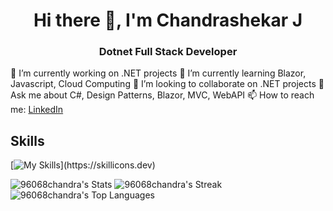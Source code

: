 <div align="center">
  <h1>Hi there 👋, I'm Chandrashekar J</h1>
  <h3>Dotnet Full Stack Developer</h3>
</div>

<!-- **96068chandra/96068chandra** is a ✨ _special_ ✨ repository because its `README.md` (this file) appears on your GitHub profile. -->

🔭 I’m currently working on .NET projects
🌱 I’m currently learning Blazor, Javascript, Cloud Computing
👯 I’m looking to collaborate on .NET projects
💬 Ask me about C#, Design Patterns, Blazor, MVC, WebAPI
📫 How to reach me: [LinkedIn](https://www.linkedin.com/in/chandrashekar-j-962a9021a/?lipi=urn%3Ali%3Apage%3Ad_flagship3_feed%3B%2FYykVi2SS8GWjlnERhF0Jg%3D%3D)

## Skills
[![My Skills](https://skillicons.dev/icons?i=net,cs,js,html,css,git,visualstudio,github,bootstrap,blazor,)](https://skillicons.dev)

![96068chandra's Stats](https://github-readme-stats.vercel.app/api?username=96068chandra&theme=merko&show_icons=true&hide_border=false&count_private=true)
![96068chandra's Streak](https://github-readme-streak-stats.herokuapp.com/?user=96068chandra&theme=merko&hide_border=false)
![96068chandra's Top Languages](https://github-readme-stats.vercel.app/api/top-langs/?username=96068chandra&theme=merko&show_icons=true&hide_border=false&layout=compact)
